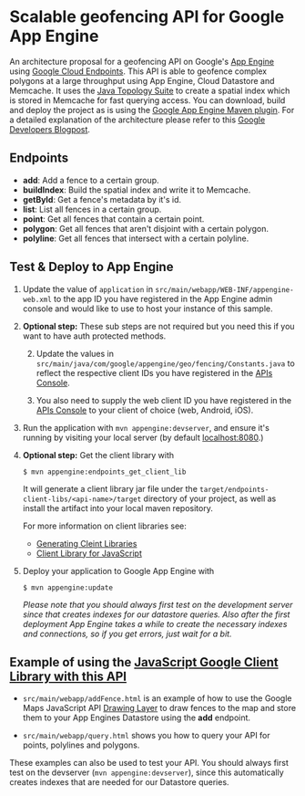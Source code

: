# Scalable geofencing API for Google App Engine

An architecture proposal for a geofencing API on Google's [App Engine][1] using [Google Cloud Endpoints][3].
This API is able to geofence complex polygons at a large throughput using App Engine, Cloud Datastore and Memcache.
It uses the [Java Topology Suite][7] to create a spatial index which is stored in Memcache for fast querying access. 
You can download, build and deploy the project as is using the [Google App Engine Maven plugin][4].
For a detailed explanation of the architecture please refer to this [Google Developers Blogpost][8].

## Endpoints

- __add__: Add a fence to a certain group.
- __buildIndex__: Build the spatial index and write it to Memcache.
- __getById__: Get a fence's metadata by it's id.
- __list__: List all fences in a certain group.
- __point__: Get all fences that contain a certain point.
- __polygon__: Get all fences that aren't disjoint with a certain polygon.
- __polyline__: Get all fences that intersect with a certain polyline.

## Test & Deploy to App Engine

1. Update the value of `application` in `src/main/webapp/WEB-INF/appengine-web.xml` to the app
   ID you have registered in the App Engine admin console and would
   like to use to host your instance of this sample.

1. **__Optional step:__** These sub steps are not required but you need this
   if you want to have auth protected methods.

    2. Update the values in `src/main/java/com/google/appengine/geo/fencing/Constants.java`
       to reflect the respective client IDs you have registered in the
       [APIs Console][6]. 

    2. You also need to supply the web client ID you have registered
       in the [APIs Console][4] to your client of choice (web, Android,
       iOS).

1. Run the application with `mvn appengine:devserver`, and ensure it's
   running by visiting your local server (by
   default [localhost:8080][5].)

1. **__Optional step:__** Get the client library with

   `$ mvn appengine:endpoints_get_client_lib`

   It will generate a client library jar file under the
   `target/endpoints-client-libs/<api-name>/target` directory of your
   project, as well as install the artifact into your local maven
   repository.
   
   For more information on client libraries see:
   
   - [Generating Cleint Libraries][11]
   - [Client Library for JavaScript][10]

1. Deploy your application to Google App Engine with

   `$ mvn appengine:update`
   
   *Please note that you should always first test on the development server since that creates indexes for our datastore queries. Also after the first deployment App Engine takes a while to create the necessary indexes and connections, so if you get errors, just wait for a bit.*
   
## Example of using the [JavaScript Google Client Library with this API][10]

- `src/main/webapp/addFence.html` is an example of how to use the Google Maps JavaScript API [Drawing Layer][9] 
to draw fences to the map and store them to your App Engines Datastore using the __add__ endpoint.

- `src/main/webapp/query.html` shows you how to query your API for points, polylines and polygons.

These examples can also be used to test your API. You should always first test on the devserver (`mvn appengine:devserver`), 
since this automatically creates indexes that are needed for our Datastore queries.

[1]: https://developers.google.com/appengine
[2]: http://java.com/en/
[3]: https://developers.google.com/appengine/docs/java/endpoints/
[4]: https://developers.google.com/appengine/docs/java/tools/maven
[5]: http://localhost:8080/
[6]: https://console.developers.google.com/
[7]: http://www.vividsolutions.com/jts/JTSHome.htm
[8]: http://googledevelopers.blogspot.com/2014/12/building-scalable-geofencing-api-on.html
[9]: https://developers.google.com/maps/documentation/javascript/drawinglayer
[10]: https://developers.google.com/api-client-library/javascript/start/start-js
[11]: https://cloud.google.com/appengine/docs/java/endpoints/gen_clients